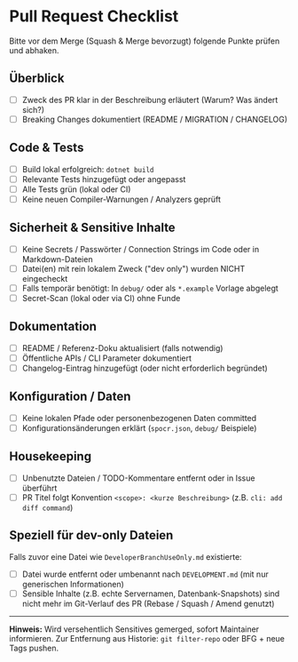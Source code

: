 # Pull Request Checklist

Bitte vor dem Merge (Squash & Merge bevorzugt) folgende Punkte prüfen und abhaken.

## Überblick
- [ ] Zweck des PR klar in der Beschreibung erläutert (Warum? Was ändert sich?)
- [ ] Breaking Changes dokumentiert (README / MIGRATION / CHANGELOG)

## Code & Tests
- [ ] Build lokal erfolgreich: `dotnet build`
- [ ] Relevante Tests hinzugefügt oder angepasst
- [ ] Alle Tests grün (lokal oder CI)
- [ ] Keine neuen Compiler-Warnungen / Analyzers geprüft

## Sicherheit & Sensitive Inhalte
- [ ] Keine Secrets / Passwörter / Connection Strings im Code oder in Markdown-Dateien
- [ ] Datei(en) mit rein lokalem Zweck ("dev only") wurden NICHT eingecheckt
- [ ] Falls temporär benötigt: In `debug/` oder als `*.example` Vorlage abgelegt
- [ ] Secret-Scan (lokal oder via CI) ohne Funde

## Dokumentation
- [ ] README / Referenz-Doku aktualisiert (falls notwendig)
- [ ] Öffentliche APIs / CLI Parameter dokumentiert
- [ ] Changelog-Eintrag hinzugefügt (oder nicht erforderlich begründet)

## Konfiguration / Daten
- [ ] Keine lokalen Pfade oder personenbezogenen Daten committed
- [ ] Konfigurationsänderungen erklärt (`spocr.json`, `debug/` Beispiele)

## Housekeeping
- [ ] Unbenutzte Dateien / TODO-Kommentare entfernt oder in Issue überführt
- [ ] PR Titel folgt Konvention `<scope>: <kurze Beschreibung>` (z.B. `cli: add diff command`)

## Speziell für dev-only Dateien
Falls zuvor eine Datei wie `DeveloperBranchUseOnly.md` existierte:
- [ ] Datei wurde entfernt oder umbenannt nach `DEVELOPMENT.md` (mit nur generischen Informationen)
- [ ] Sensible Inhalte (z.B. echte Servernamen, Datenbank-Snapshots) sind nicht mehr im Git-Verlauf des PR (Rebase / Squash / Amend genutzt)

---
**Hinweis:** Wird versehentlich Sensitives gemerged, sofort Maintainer informieren. Zur Entfernung aus Historie: `git filter-repo` oder BFG + neue Tags pushen.
